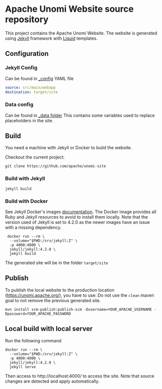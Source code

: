 
Apache Unomi Website source repository
======================================

This project contains the Apache Unomi Website. The website is generated using [Jekyll](https://jekyllrb.com/) framework
with [Liquid](https://shopify.github.io/liquid/) templates.

## Configuration
### Jekyll Config
Can be found in [_config](_config.yml) YAML file
```yaml
source: src/main/webapp
destination: target/site
```
### Data config
Can be found in [_data folder](src/main/webapp/_data/unomi.yml)
This contains some variables used to replace placeholders in the site. 

## Build

You need a machine with Jekyll or Docker to build the website.

Checkout the current project:

```shell
git clone https://github.com/apache/unomi-site
```

### Build with Jekyll 
```shell
jekyll build
```

### Build with Docker
See Jekyll Docker's images [documentation](https://github.com/envygeeks/jekyll-docker/blob/master/README.md#server).
The Docker image provides all Ruby and Jekyll resources to avoid to install them locally. 
Note that the version used of Jekyll is set to 4.2.0 as the newer images have an issue with a missing dependency. 
```shell
 docker run --rm \
  --volume="$PWD:/srv/jekyll:Z" \
  -p 4000:4000 \
  jekyll/jekyll:4.2.0 \
  jekyll build 
```

The generated site will be in the folder `target/site`

## Publish

To publish the local website to the production location (https://unomi.apache.org/), you have to use:
Do not use the `clean` maven goal to not remove the previous generated site.
```shell
mvn install scm-publish:publish-scm -Dusername=YOUR_APACHE_USERNAME -Dpassword=YOUR_APACHE_PASSWORD
```

## Local build with local server
Run the following command
```shell
docker run --rm \
  --volume="$PWD:/srv/jekyll:Z" \
  -p 4000:4000 \
  jekyll/jekyll:4.2.0 \
  jekyll serve 
```

Then access to http://localhost:4000/ to access the site. Note that source changes are detected and apply automatically.
